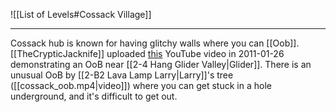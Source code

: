 ![[List of Levels#Cossack Village]]

---
Cossack hub is known for having glitchy walls where you can [[Oob]]. [[TheCrypticJacknife]] uploaded [this](https://youtu.be/d5pRPYWzC94) YouTube video in 2011-01-26 demonstrating an OoB near [[2-4 Hang Glider Valley|Glider]]. There is an unusual OoB by [[2-B2 Lava Lamp Larry|Larry]]'s tree ([[cossack_oob.mp4|video]]) where you can get stuck in a hole underground, and it's difficult to get out.